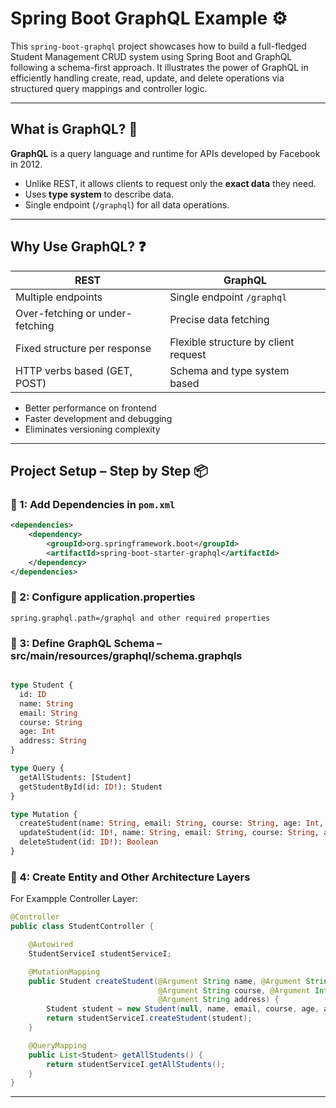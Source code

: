 # Spring Boot GraphQL Example ⚙️

This `spring-boot-graphql` project showcases how to build a full-fledged Student Management CRUD system using Spring Boot and GraphQL following a schema-first approach.
It illustrates the power of GraphQL in efficiently handling create, read, update, and delete operations via structured query mappings and controller logic.

---

## What is GraphQL? 📘 

**GraphQL** is a query language and runtime for APIs developed by Facebook in 2012.

- Unlike REST, it allows clients to request only the **exact data** they need.
- Uses **type system** to describe data.
- Single endpoint (`/graphql`) for all data operations.

---

## Why Use GraphQL? ❓ 

| REST                            | GraphQL                                  |
|---------------------------------|-------------------------------------------|
| Multiple endpoints              | Single endpoint `/graphql`               |
| Over-fetching or under-fetching| Precise data fetching                    |
| Fixed structure per response    | Flexible structure by client request     |
| HTTP verbs based (GET, POST)    | Schema and type system based             |

- Better performance on frontend
- Faster development and debugging
- Eliminates versioning complexity

---
## Project Setup – Step by Step 📦 

### 🔹 1: Add Dependencies in `pom.xml`

  ```xml
  <dependencies>
      <dependency>
          <groupId>org.springframework.boot</groupId>
          <artifactId>spring-boot-starter-graphql</artifactId>
      </dependency>
  </dependencies>
  ```

### 🔹 2: Configure application.properties
 
  ```properties
  spring.graphql.path=/graphql and other required properties
  ```

### 🔹 3: Define GraphQL Schema – src/main/resources/graphql/schema.graphqls

  ```graphql
  
  type Student {
    id: ID
    name: String
    email: String
    course: String
    age: Int
    address: String
  }
  
  type Query {
    getAllStudents: [Student]
    getStudentById(id: ID!): Student
  }
  
  type Mutation {
    createStudent(name: String, email: String, course: String, age: Int, address: String): Student
    updateStudent(id: ID!, name: String, email: String, course: String, age: Int, address: String): Student
    deleteStudent(id: ID!): Boolean
  }
  ```

### 🔹 4: Create Entity and Other Architecture Layers

For Exampple Controller Layer:

```java
@Controller
public class StudentController {

    @Autowired
    StudentServiceI studentServiceI;

    @MutationMapping
    public Student createStudent(@Argument String name, @Argument String email,
                                 @Argument String course, @Argument Integer age,
                                 @Argument String address) {
        Student student = new Student(null, name, email, course, age, address);
        return studentServiceI.createStudent(student);
    }

    @QueryMapping
    public List<Student> getAllStudents() {
        return studentServiceI.getAllStudents();
    }
}
```
---
